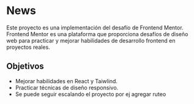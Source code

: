 # News

Este proyecto es una implementación del desafío de Frontend Mentor. Frontend Mentor es una plataforma que proporciona desafíos de diseño web para practicar y mejorar habilidades de desarrollo frontend en proyectos reales.


## Objetivos

 - Mejorar habilidades en React y Taiwlind. 
 - Practicar técnicas de diseño responsivo.
 - Se puede seguir escalando el proyecto por ej agregar ruteo
